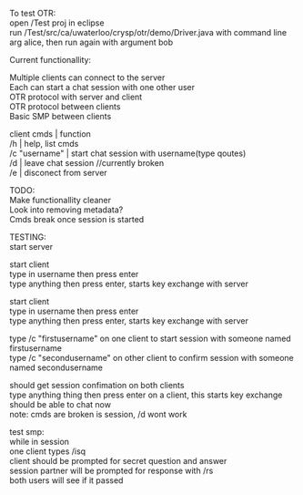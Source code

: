 To test OTR:   
open /Test proj in eclipse  
run /Test/src/ca/uwaterloo/crysp/otr/demo/Driver.java with command line arg alice, then run again with argument bob  

Current functionallity:

Multiple clients can connect to the server  
Each can start a chat session with one other user  
OTR protocol with server and client  
OTR protocol between clients   
Basic SMP between clients   


client cmds     | function  
/h              | help, list cmds  
/c "username"   | start chat session with username(type qoutes)  
/d              | leave chat session  //currently broken     
/e              | disconect from server  
  
TODO:  
Make functionallity cleaner  
Look into removing metadata?  
Cmds break once session is started  
 
TESTING:  
start server

start client  
type in username then press enter  
type anything then press enter, starts key exchange with server  

start client  
type in username then press enter  
type anything then press enter, starts key exchange with server    
  
type /c "firstusername" on one client to start session with someone named firstusername    
type /c "secondusername" on other client to confirm session  with someone named secondusername    

should get session confimation on both clients    
type anything thing then press enter on a client, this starts key exchange   
should be able to chat now  
note: cmds are broken is session, /d wont work  

test smp:    
while in session  
one client types /isq  
client should be prompted for secret question and answer    
session partner will be prompted for response with  /rs   
both users will see if it passed   






